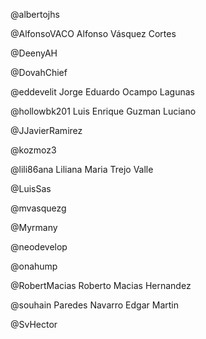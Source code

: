 @albertojhs


@AlfonsoVACO
Alfonso Vásquez Cortes

@DeenyAH


@DovahChief


@eddevelit
Jorge Eduardo Ocampo Lagunas

@hollowbk201
Luis Enrique Guzman Luciano

@JJavierRamirez


@kozmoz3


@lili86ana
Liliana Maria Trejo Valle

@LuisSas


@mvasquezg


@Myrmany


@neodevelop


@onahump


@RobertMacias
Roberto Macias Hernandez

@souhain
Paredes Navarro Edgar Martin

@SvHector


